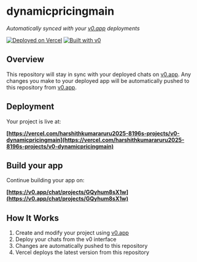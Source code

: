 # dynamicpricingmain

*Automatically synced with your [v0.app](https://v0.app) deployments*

[![Deployed on Vercel](https://img.shields.io/badge/Deployed%20on-Vercel-black?style=for-the-badge&logo=vercel)](https://vercel.com/harshithkumararuru2025-8196s-projects/v0-dynamicpricingmain)
[![Built with v0](https://img.shields.io/badge/Built%20with-v0.app-black?style=for-the-badge)](https://v0.app/chat/projects/GQyhum8sX1w)

## Overview

This repository will stay in sync with your deployed chats on [v0.app](https://v0.app).
Any changes you make to your deployed app will be automatically pushed to this repository from [v0.app](https://v0.app).

## Deployment

Your project is live at:

**[https://vercel.com/harshithkumararuru2025-8196s-projects/v0-dynamicpricingmain](https://vercel.com/harshithkumararuru2025-8196s-projects/v0-dynamicpricingmain)**

## Build your app

Continue building your app on:

**[https://v0.app/chat/projects/GQyhum8sX1w](https://v0.app/chat/projects/GQyhum8sX1w)**

## How It Works

1. Create and modify your project using [v0.app](https://v0.app)
2. Deploy your chats from the v0 interface
3. Changes are automatically pushed to this repository
4. Vercel deploys the latest version from this repository